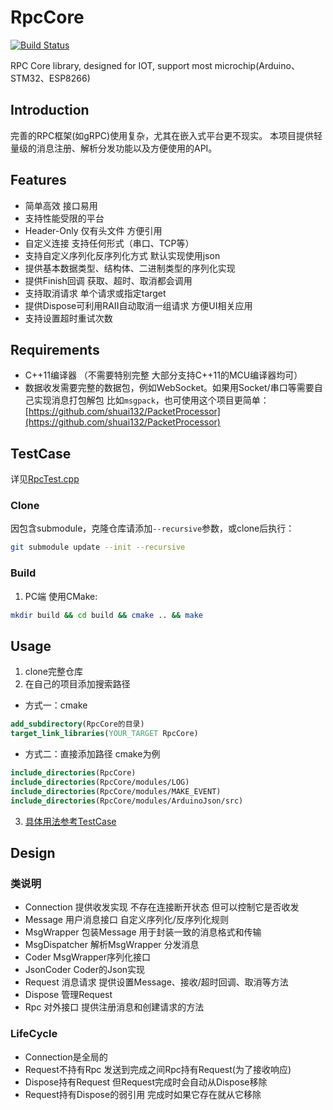 # RpcCore

[![Build Status](https://github.com/shuai132/RpcCore/workflows/build/badge.svg)](https://github.com/shuai132/RpcCore/actions?workflow=build)

RPC Core library, designed for IOT, support most microchip(Arduino、STM32、ESP8266)

## Introduction
完善的RPC框架(如gRPC)使用复杂，尤其在嵌入式平台更不现实。
本项目提供轻量级的消息注册、解析分发功能以及方便使用的API。

## Features
* 简单高效 接口易用
* 支持性能受限的平台
* Header-Only 仅有头文件 方便引用
* 自定义连接 支持任何形式（串口、TCP等）
* 支持自定义序列化反序列化方式 默认实现使用json
* 提供基本数据类型、结构体、二进制类型的序列化实现
* 提供Finish回调 获取、超时、取消都会调用
* 支持取消请求 单个请求或指定target
* 提供Dispose可利用RAII自动取消一组请求 方便UI相关应用
* 支持设置超时重试次数

## Requirements
* C++11编译器 （不需要特别完整 大部分支持C++11的MCU编译器均可）
* 数据收发需要完整的数据包，例如WebSocket。如果用Socket/串口等需要自己实现消息打包解包
比如`msgpack`，也可使用这个项目更简单：[https://github.com/shuai132/PacketProcessor](https://github.com/shuai132/PacketProcessor)

## TestCase
详见[RpcTest.cpp](test/RpcTest.cpp)

### Clone
因包含submodule，克隆仓库请添加`--recursive`参数，或clone后执行：
```bash
git submodule update --init --recursive
```

### Build
1. PC端
使用CMake:
```bash
mkdir build && cd build && cmake .. && make
```

## Usage
1. clone完整仓库
2. 在自己的项目添加搜索路径
* 方式一：cmake
```cmake
add_subdirectory(RpcCore的目录)
target_link_libraries(YOUR_TARGET RpcCore)
```
* 方式二：直接添加路径 cmake为例
```cmake
include_directories(RpcCore)
include_directories(RpcCore/modules/LOG)
include_directories(RpcCore/modules/MAKE_EVENT)
include_directories(RpcCore/modules/ArduinoJson/src)
```
3. [具体用法参考TestCase](#TestCase)

## Design
### 类说明
* Connection    提供收发实现 不存在连接断开状态 但可以控制它是否收发
* Message       用户消息接口 自定义序列化/反序列化规则
* MsgWrapper    包装Message 用于封装一致的消息格式和传输
* MsgDispatcher 解析MsgWrapper 分发消息
* Coder         MsgWrapper序列化接口 
* JsonCoder     Coder的Json实现
* Request       消息请求 提供设置Message、接收/超时回调、取消等方法
* Dispose       管理Request
* Rpc           对外接口 提供注册消息和创建请求的方法
### LifeCycle
* Connection是全局的
* Request不持有Rpc 发送到完成之间Rpc持有Request(为了接收响应)
* Dispose持有Request 但Request完成时会自动从Dispose移除
* Request持有Dispose的弱引用 完成时如果它存在就从它移除
